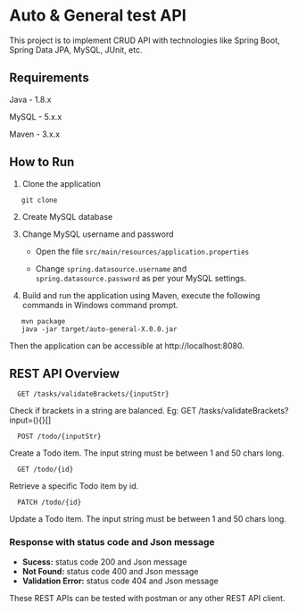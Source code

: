 # Auto & General test API

This project is to implement CRUD API with technologies like Spring Boot, Spring Data JPA, MySQL, JUnit, etc.

## Requirements
Java - 1.8.x

MySQL - 5.x.x

Maven - 3.x.x

## How to Run 

1. Clone the application
```
   git clone
```
2. Create MySQL database

3. Change MySQL username and password 

   - Open the file ```src/main/resources/application.properties```

   - Change ```spring.datasource.username``` and ```spring.datasource.password``` as per your MySQL settings.

4. Build and run the application using Maven, execute the following commands in Windows command prompt.
```
   mvn package
   java -jar target/auto-general-X.0.0.jar
```
   Then the application can be accessible at http://localhost:8080.

## REST API Overview
```
  GET /tasks/validateBrackets/{inputStr}
```
  Check if brackets in a string are balanced. Eg: GET /tasks/validateBrackets?input=(){}[]
```
  POST /todo/{inputStr}
```
  Create a Todo item. The input string must be between 1 and 50 chars long.
```
  GET /todo/{id} 
```
  Retrieve a specific Todo item by id. 
```
  PATCH /todo/{id} 
```
  Update a Todo item. The input string must be between 1 and 50 chars long.
  
### Response with status code and Json message

  - **Sucess:** status code 200 and Json message
  - **Not Found:** status code 400 and Json message
  - **Validation Error:** status code 404 and Json message 

  These REST APIs can be tested with postman or any other REST API client.
